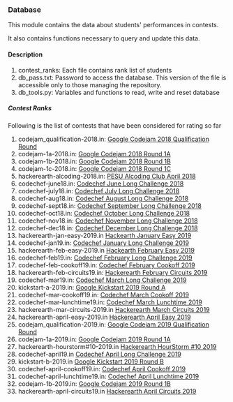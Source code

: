 ### Database

This module contains the data about students' performances in contests.

It also contains functions necessary to query and update this data.

#### Description
1. contest_ranks: Each file contains rank list of students
2. db_pass.txt: Password to access the database. This version of the file is accessible only to those managing the repository.
3. db_tools.py: Variables and functions to read, write and reset database

##### Contest Ranks
Following is the list of contests that have been considered for rating so far

1. codejam_qualification-2018.in: [Google Codejam 2018 Qualification Round](https://codejam.withgoogle.com/2018/challenges/00000000000000cb/scoreboard)
1. codejam-1a-2018.in: [Google Codejam 2018 Round 1A](https://codejam.withgoogle.com/2018/challenges/0000000000007883/scoreboard)
1. codejam-1b-2018.in: [Google Codejam 2018 Round 1B](https://codejam.withgoogle.com/2018/challenges/0000000000007764/scoreboard) 
1. codejam-1c-2018.in: [Google Codejam 2018 Round 1C](https://codejam.withgoogle.com/2018/challenges/0000000000007765/scoreboard)
1. hackerearth-alcoding-2018.in: [PESU Alcoding Club April 2018](https://www.hackerearth.com/challenge/college/pes-alcoding-contest-2018-april/leaderboard/)
1. codechef-june18.in: [Codechef June Long Challenge 2018](https://www.codechef.com/JUNE18)
1. codechef-july18.in: [Codechef July Long Challenge 2018](https://www.codechef.com/JULY18)
1. codechef-aug18.in: [Codechef August Long Challenge 2018](https://www.codechef.com/AUG18)
1. codechef-sept18.in: [Codechef September Long Challenge 2018](https://www.codechef.com/SEPT18)
1. codechef-oct18.in: [Codechef October Long Challenge 2018](https://www.codechef.com/OCT18)
1. codechef-nov18.in: [Codechef November Long Challenge 2018](https://www.codechef.com/NOV18)
1. codechef-dec18.in: [Codechef December Long Challenge 2018](https://www.codechef.com/DEC18)
1. hackerearth-jan-easy-2019.in [Hackearth January Easy 2019](https://www.hackerearth.com/challenge/competitive/january-easy-19/)
1. codechef-jan19.in: [Codechef January Long Challenge 2019](https://www.codechef.com/JAN19)
1. hackerearth-feb-easy-2019.in [Hackearth February Easy 2019](https://www.hackerearth.com/challenges/competitive/february-easy-19/)
1. codechef-feb19.in: [Codechef February Long Challenge 2019](https://www.codechef.com/FEB19)
1. codechef-feb-cookoff19.in: [Codechef February Cookoff 2019](https://www.codechef.com/COOK103)
1. hackerearth-feb-circuits19.in: [Hackerearth February Circuits 2019](https://www.hackerearth.com/challenges/competitive/february-circuits-19/)
1. codechef-mar19.in: [Codechef March Long Challenge 2019](https://www.codechef.com/MARCH19)
1. kickstart-a-2019.in: [Google Kickstart 2019 Round A](https://codingcompetitions.withgoogle.com/kickstart/round/0000000000050e01)
1. codechef-mar-cookoff19.in: [Codechef March Cookoff 2019](https://www.codechef.com/COOK104)
1. codechef-mar-lunchtime19.in: [Codechef March Lunchtime 2019](https://www.codechef.com/LTIME70)
1. hackerearth-mar-circuits-2019.in [Hackerearth March Circuits 2019](https://www.hackerearth.com/challenges/competitive/march-circuits-19/)
1. hackerearth-april-easy-2019.in [Hackerearth April Easy 2019](https://www.hackerearth.com/challenge/competitive/april-easy-19/)
1. codejam_qualification-2019.in: [Google Codejam 2019 Qualification Round](https://codingcompetitions.withgoogle.com/codejam/round/0000000000051705)
1. codejam-1a-2019.in: [Google Codejam 2019 Round 1A](https://codingcompetitions.withgoogle.com/codejam/round/0000000000051635)
1. hackerearth-hourstorm#10-2019.in [Hackerearth HourStorm #10 2019](https://www.hackerearth.com/challenges/competitive/hourstorm-10/)
1. codechef-april19.in [Codechef April Long Challenge 2019](https://www.codechef.com/APRIL19)
1. kickstart-b-2019.in [Google Kickstart 2019 Round B](https://codingcompetitions.withgoogle.com/kickstart/round/0000000000050eda)
1. codechef-april-cookoff19.in: [Codechef April Cookoff 2019](https://www.codechef.com/COOK105)
1. codechef-april-lunchtime19.in: [Codechef April Lunchtime 2019](https://www.codechef.com/LTIME71)
1. codejam-1b-2019.in: [Google Codejam 2019 Round 1B](https://codingcompetitions.withgoogle.com/codejam/round/0000000000051706)
1. hackerearth-april-circuits19.in [Hackerearth April Circuits 2019](https://www.hackerearth.com/challenges/competitive/april-circuits-19/)